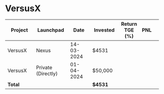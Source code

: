 # VersusX



<table data-full-width="true"><thead><tr><th width="152">Project</th><th width="138">Launchpad</th><th width="132">Date</th><th width="133">Invested</th><th>Return TGE (%)</th><th>PNL</th><th></th></tr></thead><tbody><tr><td>VersusX</td><td>Nexus</td><td>14-03-2024</td><td>$4531</td><td></td><td></td><td></td></tr><tr><td>VersusX</td><td>Private (Directly)</td><td>01-04-2024</td><td>$50,000</td><td></td><td></td><td></td></tr><tr><td><strong>Total</strong></td><td></td><td></td><td><strong>$4531</strong></td><td></td><td></td><td></td></tr></tbody></table>

